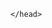 <html>
	<head>


<meta name="viewport" content="width=device-width, initial-scale=1, minimum-scale=1">


	</head>
  <body>


<script type='text/javascript'>
	function initEmbeddedMessaging() {
		try {
			embeddedservice_bootstrap.settings.language = 'en_US'; // For example, enter 'en' or 'en-US'

			embeddedservice_bootstrap.init(
				'00D1s0000001LUu',
				'BotDeployment_77',
				'https://one-jiobp--pocnonrex.sandbox.my.site.com/ESWBotDeployment771713937734355',
				{
					scrt2URL: 'https://one-jiobp--pocnonrex.sandbox.my.salesforce-scrt.com'
				}
			);
		} catch (err) {
			console.error('Error loading Embedded Messaging: ', err);
		}
	};
</script>
<script type='text/javascript' src='https://one-jiobp--pocnonrex.sandbox.my.site.com/ESWBotDeployment771713937734355/assets/js/bootstrap.min.js' onload='initEmbeddedMessaging()'></script>


  </body>
</html>
